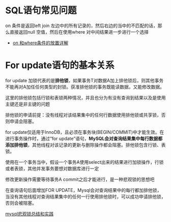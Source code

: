 # SQL语句常见问题
on 条件是返回left join 左边中的所有记录的，然后右边的当中的不匹配的话，那么直接返回null 空值，然后在使用where 对中间结果进一步进行一个选择
 - [on 和where条件的放置详解](https://blog.csdn.net/itguangit/article/details/83011781)
 
 
# For update语句的基本关系 

for update 加锁代表的是**排他锁**，如果事务T对数据A加上排他锁后，则其他事务不能再对A加任任何类型的封锁。获准排他锁的事务既能读数据，又能修改数据。


这里的排他锁包括行锁和表锁两种情况，并且也分为有没有查询到结果以及是使用主键还是非主键的问题

排他锁的申请前提：没有线程对该结果集中的任何行数据使用排他锁或共享锁，否则申请会阻塞。

for update仅适用于InnoDB，且必须在事务块(BEGIN/COMMIT)中才能生效。在进行事务操作时，通过“for update”语句，**MySQL会对查询结果集中每行数据都添加排他锁**，其他线程对该记录的更新与删除操作都会阻塞。排他锁包含行锁、表锁。

使用在一个事务当中，假设一个事务A使用select出来的结果进行加锁操作，行锁或者表锁，其他并发事务要想对数据库进行一定

修改更新操作需要等待事务A commit之后才能进行，是一种悲观锁的思想吧


在查询语句后面增加FOR UPDATE，Mysql会对查询结果中的每行都加排他锁，当没有其他线程对查询结果集中的任何一行使用排他锁时，可以成功申请排他锁，否则会被阻塞。


[mysql悲观锁总结和实践](https://chenzhou123520.iteye.com/blog/1860954)


 